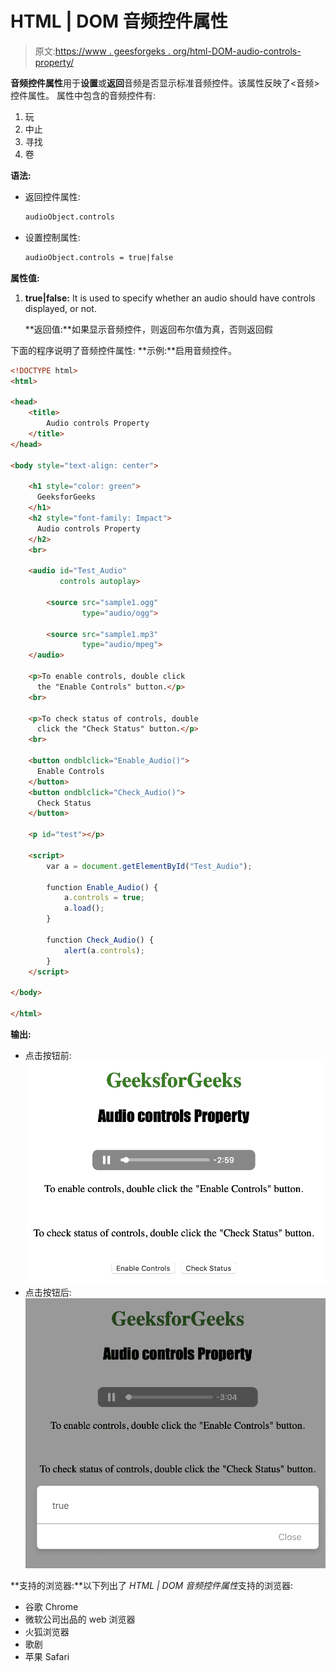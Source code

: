 # HTML | DOM 音频控件属性

> 原文:[https://www . geesforgeks . org/html-DOM-audio-controls-property/](https://www.geeksforgeeks.org/html-dom-audio-controls-property/)

**音频控件属性**用于**设置**或**返回**音频是否显示标准音频控件。该属性反映了<音频>控件属性。
属性中包含的音频控件有:

1.  玩
2.  中止
3.  寻找
4.  卷

**语法:**

*   返回控件属性:

    ```html
    audioObject.controls
    ```

*   设置控制属性:

    ```html
    audioObject.controls = true|false
    ```

**属性值:**

1.  **true|false:** It is used to specify whether an audio should have controls displayed, or not.

    **返回值:**如果显示音频控件，则返回布尔值为真，否则返回假

下面的程序说明了音频控件属性:
**示例:**启用音频控件。

```html
<!DOCTYPE html>
<html>

<head>
    <title>
        Audio controls Property
    </title>
</head>

<body style="text-align: center">

    <h1 style="color: green">
      GeeksforGeeks
    </h1>
    <h2 style="font-family: Impact">
      Audio controls Property
    </h2>
    <br>

    <audio id="Test_Audio" 
           controls autoplay>

        <source src="sample1.ogg"
                type="audio/ogg">

        <source src="sample1.mp3" 
                type="audio/mpeg">
    </audio>

    <p>To enable controls, double click
      the "Enable Controls" button.</p>
    <br>

    <p>To check status of controls, double
      click the "Check Status" button.</p>
    <br>

    <button ondblclick="Enable_Audio()">
      Enable Controls
    </button>
    <button ondblclick="Check_Audio()">
      Check Status
    </button>

    <p id="test"></p>

    <script>
        var a = document.getElementById("Test_Audio");

        function Enable_Audio() {
            a.controls = true;
            a.load();
        }

        function Check_Audio() {
            alert(a.controls);
        }
    </script>

</body>

</html>
```

**输出:**

*   点击按钮前:
    ![](img/a08aba2b3c89e8dcc52801dc19ae2e09.png)
*   点击按钮后:
    ![](img/6388fb47c60e3864bd363c25b0526fb2.png)

**支持的浏览器:**以下列出了 *HTML | DOM 音频控件属性*支持的浏览器:

*   谷歌 Chrome
*   微软公司出品的 web 浏览器
*   火狐浏览器
*   歌剧
*   苹果 Safari